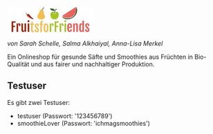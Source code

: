 ![FruitsForFriends Logo](assets/images/logo.jpg)

*von Sarah Schelle, Salma Alkhaiyal, Anna-Lisa Merkel*

Ein Onlineshop für gesunde Säfte und Smoothies aus Früchten in Bio-Qualität und aus fairer und nachhaltiger Produktion.

## Testuser
Es gibt zwei Testuser:
* testuser (Passwort: '123456789')
* smoothieLover (Passwort: 'ichmagsmoothies')
